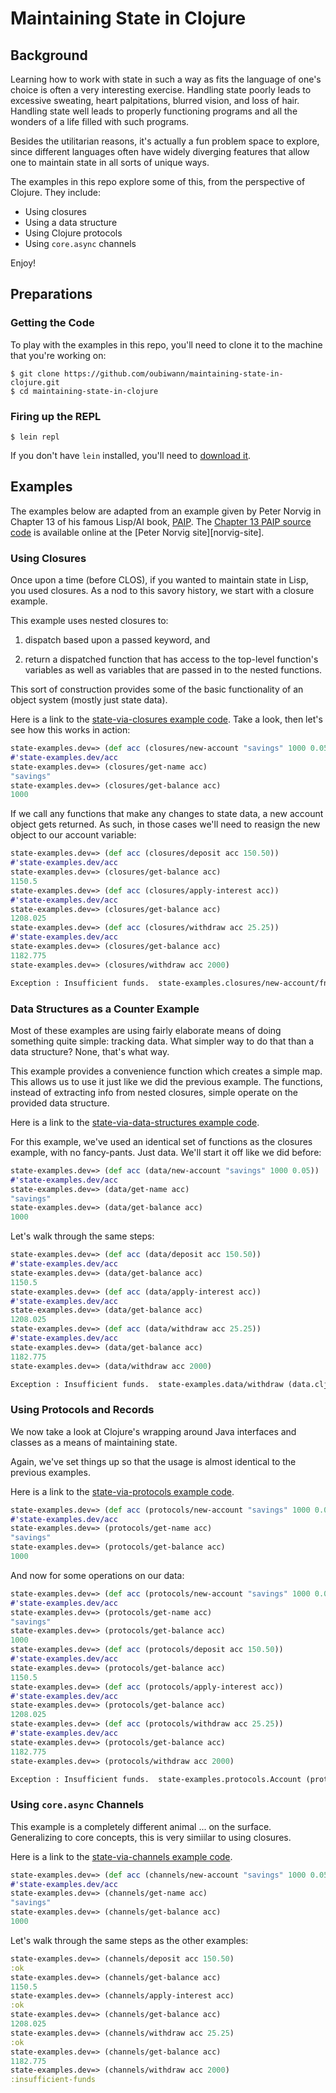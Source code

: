 # Maintaining State in Clojure


## Background

Learning how to work with state in such a way as fits the language of one's
choice is often a very interesting exercise. Handling state poorly leads to
excessive sweating, heart palpitations, blurred vision, and loss of hair.
Handling state well leads to properly functioning programs and all the
wonders of a life filled with such programs.

Besides the utilitarian reasons, it's actually a fun problem space to
explore, since different languages often have widely diverging features that
allow one to maintain state in all sorts of unique ways.

The examples in this repo explore some of this, from the perspective of
Clojure. They include:

* Using closures
* Using a data structure
* Using Clojure protocols
* Using `core.async` channels

Enjoy!


## Preparations


### Getting the Code

To play with the examples in this repo, you'll need to clone it to the
machine that you're working on:

```shell
$ git clone https://github.com/oubiwann/maintaining-state-in-clojure.git
$ cd maintaining-state-in-clojure
```


### Firing up the REPL

```
$ lein repl
```

If you don't have `lein` installed, you'll need to [download it][lein-dl].


## Examples

The examples below are adapted from an example given by Peter Norvig in
Chapter 13 of his famous Lisp/AI book, [PAIP][paip]. The
[Chapter 13 PAIP source code][paip-ch13] is available online at the
[Peter Norvig site][norvig-site].


### Using Closures

Once upon a time (before CLOS), if you wanted to maintain state in Lisp, you
used closures. As a nod to this savory history, we start with a closure
example.

This example uses nested closures to:

1. dispatch based upon a passed keyword, and

1. return a dispatched function that has access to the top-level function's
   variables as well as variables that are passed in to the nested functions.

This sort of construction provides some of the basic functionality of an
object system (mostly just state data).

Here is a link to the [state-via-closures example code][closures].
Take a look, then let's see how this works in action:


```clj
state-examples.dev=> (def acc (closures/new-account "savings" 1000 0.05))
#'state-examples.dev/acc
state-examples.dev=> (closures/get-name acc)
"savings"
state-examples.dev=> (closures/get-balance acc)
1000
```

If we call any functions that make any changes to state data, a new account
object gets returned. As such, in those cases we'll need to reasign the new
object to our account variable:

```clj
state-examples.dev=> (def acc (closures/deposit acc 150.50))
#'state-examples.dev/acc
state-examples.dev=> (closures/get-balance acc)
1150.5
state-examples.dev=> (def acc (closures/apply-interest acc))
#'state-examples.dev/acc
state-examples.dev=> (closures/get-balance acc)
1208.025
state-examples.dev=> (def acc (closures/withdraw acc 25.25))
#'state-examples.dev/acc
state-examples.dev=> (closures/get-balance acc)
1182.775
state-examples.dev=> (closures/withdraw acc 2000)

Exception : Insufficient funds.  state-examples.closures/new-account/fn--28/fn--38 (closures.clj:28)
```

### Data Structures as a Counter Example

Most of these examples are using fairly elaborate means of doing something
quite simple: tracking data. What simpler way to do that than a data
structure? None, that's what way.

This example provides a convenience function which creates a simple map. This
allows us to use it just like we did the previous example. The functions,
instead of extracting info from nested closures, simple operate on the
provided data structure.

Here is a link to the [state-via-data-structures example code][data].

For this example, we've used an identical set of functions as the closures
example, with no fancy-pants. Just data. We'll start it off like we did
before:

```clj
state-examples.dev=> (def acc (data/new-account "savings" 1000 0.05))
#'state-examples.dev/acc
state-examples.dev=> (data/get-name acc)
"savings"
state-examples.dev=> (data/get-balance acc)
1000
```

Let's walk through the same steps:

```clj
state-examples.dev=> (def acc (data/deposit acc 150.50))
#'state-examples.dev/acc
state-examples.dev=> (data/get-balance acc)
1150.5
state-examples.dev=> (def acc (data/apply-interest acc))
#'state-examples.dev/acc
state-examples.dev=> (data/get-balance acc)
1208.025
state-examples.dev=> (def acc (data/withdraw acc 25.25))
#'state-examples.dev/acc
state-examples.dev=> (data/get-balance acc)
1182.775
state-examples.dev=> (data/withdraw acc 2000)

Exception : Insufficient funds.  state-examples.data/withdraw (data.clj:27)
```

### Using Protocols and Records

We now take a look at Clojure's wrapping around Java interfaces and classes
as a means of maintaining state.

Again, we've set things up so that the usage is almost identical to the
previous examples.

Here is a link to the [state-via-protocols example code][protocols].

```clj
state-examples.dev=> (def acc (protocols/new-account "savings" 1000 0.05))
#'state-examples.dev/acc
state-examples.dev=> (protocols/get-name acc)
"savings"
state-examples.dev=> (protocols/get-balance acc)
1000
```

And now for some operations on our data:

```clj
state-examples.dev=> (def acc (protocols/new-account "savings" 1000 0.05))
#'state-examples.dev/acc
state-examples.dev=> (protocols/get-name acc)
"savings"
state-examples.dev=> (protocols/get-balance acc)
1000
state-examples.dev=> (def acc (protocols/deposit acc 150.50))
#'state-examples.dev/acc
state-examples.dev=> (protocols/get-balance acc)
1150.5
state-examples.dev=> (def acc (protocols/apply-interest acc))
#'state-examples.dev/acc
state-examples.dev=> (protocols/get-balance acc)
1208.025
state-examples.dev=> (def acc (protocols/withdraw acc 25.25))
#'state-examples.dev/acc
state-examples.dev=> (protocols/get-balance acc)
1182.775
state-examples.dev=> (protocols/withdraw acc 2000)

Exception : Insufficient funds.  state-examples.protocols.Account (protocols.clj:22)
```


### Using `core.async` Channels

This example is a completely different animal ... on the surface.
Generalizing to core concepts, this is very simiilar to using closures.

Here is a link to the [state-via-channels example code][channels].

```clj
state-examples.dev=> (def acc (channels/new-account "savings" 1000 0.05))
#'state-examples.dev/acc
state-examples.dev=> (channels/get-name acc)
"savings"
state-examples.dev=> (channels/get-balance acc)
1000
```

Let's walk through the same steps as the other examples:

```clj
state-examples.dev=> (channels/deposit acc 150.50)
:ok
state-examples.dev=> (channels/get-balance acc)
1150.5
state-examples.dev=> (channels/apply-interest acc)
:ok
state-examples.dev=> (channels/get-balance acc)
1208.025
state-examples.dev=> (channels/withdraw acc 25.25)
:ok
state-examples.dev=> (channels/get-balance acc)
1182.775
state-examples.dev=> (channels/withdraw acc 2000)
:insufficient-funds
```


[lein-dl]: https://github.com/technomancy/leiningen#installation
[closures]: src/state_examples/closures.clj
[data]: src/state_examples/data.clj
[protocols]: src/state_examples/protocols.clj
[channels]: src/state_examples/channels.clj
[paip]: http://www.amazon.com/dp/B003VWBY1I/
[paip-ch13]: http://norvig.com/paip/clos.lisp
[norvig]: http://norvig.com/

